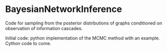 # BayesianNetworkInference
Code for sampling from the posterior distributions of graphs conditioned on observation of information cascades.

Initial code: python implementation of the MCMC method with an example. Cython code to come.

